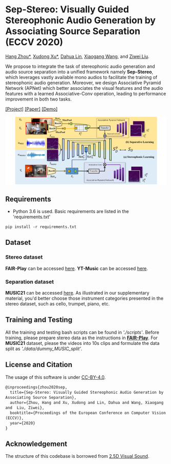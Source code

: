 # Sep-Stereo: Visually Guided Stereophonic Audio Generation by Associating Source Separation (ECCV 2020)

[Hang Zhou*](https://hangz-nju-cuhk.github.io/), [Xudong Xu*](https://sheldontsui.github.io/), [Dahua Lin](http://dahua.me), [Xiaogang Wang](http://www.ee.cuhk.edu.hk/~xgwang/), and [Ziwei Liu](https://liuziwei7.github.io/).

We propose to integrate the task of stereophonic audio generation and audio source separation into a unified framework namely **Sep-Stereo**, which leverages vastly available mono audios to facilitate the training of stereophonic audio generation. Moreover, we design Associative Pyramid Network (APNet) which better associates the visual features and the audio features with a learned Associative-Conv operation, leading to performance improvement in both two tasks. 

[[Project]](https://hangz-nju-cuhk.github.io/projects/Sep-Stereo) [[Paper]](https://arxiv.org/abs/2007.09902) [[Demo]](https://www.youtube.com/watch?v=njn7ctayUcI)

<img src='teaser.png' width=880>

## Requirements
* Python 3.6 is used. Basic requirements are listed in the 'requirements.txt'
```
pip install -r requirements.txt 
```

## Dataset

### Stereo dataset
**FAIR-Play** can be accessed [here](https://github.com/facebookresearch/FAIR-Play).
**YT-Music** can be accessed [here](https://github.com/pedro-morgado/spatialaudiogen).

### Separation dataset
**MUSIC21** can be accessed [here](https://github.com/roudimit/MUSIC_dataset).
As illustrated in our supplementary material, you'd better choose those instrument categories presented in the stereo dataset, such as cello, trumpet, piano, etc.

## Training and Testing

All the training and testing bash scripts can be found in *'./scripts'*. Before training, please prepare stereo data as the instructions in [**FAIR-Play**](https://github.com/facebookresearch/FAIR-Play). For **MUSIC21** dataset, please the videos into 10s clips and formulate the data split as *'./data/dummy_MUSIC_split'*.

## License and Citation
The usage of this software is under [CC-BY-4.0](https://github.com/SheldonTsui/SepStereo_ECCV2020/blob/master/LICENSE).
```
@inproceedings{zhou2020sep,
  title={Sep-Stereo: Visually Guided Stereophonic Audio Generation by Associating Source Separation},
  author={Zhou, Hang and Xu, Xudong and Lin, Dahua and Wang, Xiaogang and  Liu, Ziwei},
  booktitle={Proceedings of the European Conference on Computer Vision (ECCV)},
  year={2020}
}
```

## Acknowledgement
The structure of this codebase is borrowed from [2.5D Visual Sound](https://github.com/facebookresearch/2.5D-Visual-Sound).
